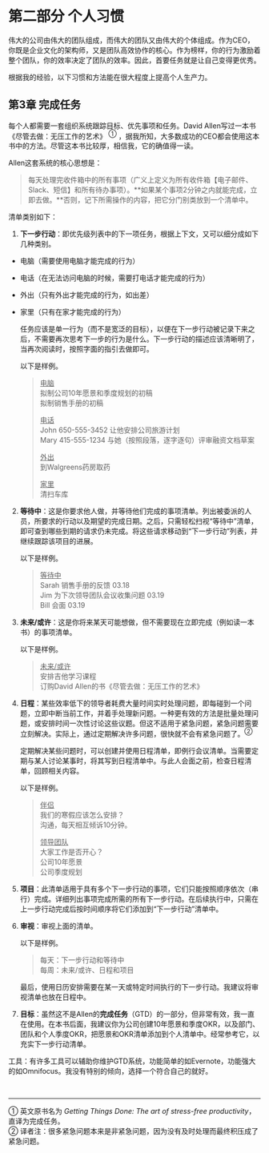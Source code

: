 # 第二部分 个人习惯

伟大的公司由伟大的团队组成，而伟大的团队又由伟大的个体组成。作为CEO，你既是企业文化的架构师，又是团队高效协作的核心。作为榜样，你的行为激励着整个团队，你的效率决定了团队的效率。因此，首要任务就是让自己变得更优秀。

根据我的经验，以下习惯和方法能在很大程度上提高个人生产力。
 
## 第3章 完成任务
每个人都需要一套组织系统跟踪目标、优先事项和任务。David Allen写过一本书《尽管去做：无压工作的艺术》 <sup>①</sup> ，据我所知，大多数成功的CEO都会使用这本书中的方法。尽管这本书比较厚，相信我，它的确值得一读。

Allen这套系统的核心思想是：
> 每天处理完收件箱中的所有事项（广义上定义为所有收件箱【电子邮件、Slack、短信】和所有待办事项）。**如果某个事项2分钟之内就能完成，立即去做。**否则，记下所需操作的内容，把它分门别类放到一个清单中。

清单类别如下：

1.   **下一步行动**：即优先级列表中的下一项任务，根据上下文，又可以细分成如下几种类别。
 *	电脑（需要使用电脑才能完成的行为）
 *	电话（在无法访问电脑的时候，需要打电话才能完成的行为）
 *	外出（只有外出才能完成的行为，如出差）
 *	家里（只有在家才能完成的行为）
 
 	任务应该是单一行为（而不是宽泛的目标），以便在下一步行动被记录下来之后，不需要再次思考下一步的行为是什么。下一步行动的描述应该清晰明了，当再次阅读时，按照字面的指引去做即可。

	以下是样例。
	> <u>电脑</u><br>
	> 拟制公司10年愿景和季度规划的初稿<br>
	> 拟制销售手册的初稿<br>
	>
	> <u>电话</u><br>
	> John 650-555-3452	让他安排公司旅游计划<br>
	> Mary 415-555-1234	与她（按照段落，逐字逐句）评审融资文档草案<br>
	>
	> <u>外出</u><br>
	> 到Walgreens药房取药<br>
	>
	> <u>家里</u><br>
	> 清扫车库

2.  **等待中**：这是你要求他人做，并等待他们完成的事项清单。列出被委派的人员，所要求的行动以及期望的完成日期。之后，只需轻松扫视“等待中”清单，即可查到哪些到期的请求仍未完成。将这些请求移动到“下一步行动”列表，并继续跟踪该项目的进展。

	以下是样例。
	> <u>等待中</u><br>
	> Sarah  销售手册的反馈  03.18<br>
	> Jim  为下次领导团队会议收集问题 03.19<br>
	> Bill  会面 03.19

3.  **未来/或许**：这是你将来某天可能想做，但不需要现在立即完成（例如读一本书）的事项清单。

	以下是样例。
	> <u>未来/或许</u><br>
	> 安排吉他学习课程<br>
	> 订购David Allen的书《尽管去做：无压工作的艺术》

4.  **日程**：某些效率低下的领导者耗费大量时间实时处理问题，即每碰到一个问题，立即中断当前工作，并着手处理新问题。一种更有效的方法是批量处理问题，或安排时间一次性讨论这些议题。但这不适用于紧急问题，紧急问题需要立刻解决。实际上，通过定期解决许多问题，很快就不会有紧急问题了。<sup>②</sup>

	定期解决某些问题时，可以创建并使用日程清单，即例行会议清单。当需要定期与某人讨论某事时，将其写到日程清单中。与此人会面之前，检查日程清单，回顾相关内容。

	以下是样例。
	> <u>伴侣</u><br>
	> 我们的寒假应该怎么安排？<br>
	> 沟通，每天相互倾诉10分钟。<br>
	> 
	> <u>领导团队</u><br>
	> 大家工作是否开心？<br>
	> 公司10年愿景<br>
	> 公司季度规划<br>

5.  **项目**：此清单适用于具有多个下一步行动的事项，它们只能按照顺序依次（串行）完成。详细列出事项完成所需的所有下一步行动。在后续执行中，只需在上一步行动完成后按时间顺序将它们添加到“下一步行动”清单中。

6.  **审视**：审视上面的清单。

	以下是样例。
	> 每天：下一步行动和等待中<br>
	> 每周：未来/或许、日程和项目
	
	最后，使用日历安排需要在某一天或特定时间执行的下一步行动。我建议将审视清单也放在日程中。

7.  **目标**：虽然这不是Allen的**完成任务**（GTD）的一部分，但非常有效，我一直在使用。在本书后面，我建议你为公司创建10年愿景和季度OKR，以及部门、团队和个人季度OKR，把愿景和OKR清单添加到个人清单中。经常参考它，以充实下一步行动清单。

工具：有许多工具可以辅助你维护GTD系统，功能简单的如Evernote，功能强大的如Omnifocus。我没有特别的倾向，选择一个符合自己的就好。

<br>

___
① 英文原书名为 *Getting Things Done: The art of stress-free productivity*，直译为完成任务。<br>
② 译者注：很多紧急问题本来是非紧急问题，因为没有及时处理而最终积压成了紧急问题。
